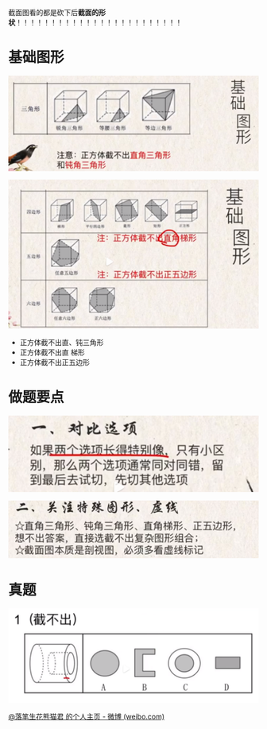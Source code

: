 

截面图看的都是砍下后**截面的形状**！！！！！！！！！！！！！！！！！！！！！！！！



# 基础图形

 ![image-20231101225413180](.images/image-20231101225413180.png)



![image-20231101230014537](.images/image-20231101230014537.png)



+ 正方体截不出直、钝三角形
+ 正方体截不出直 梯形
+ 正方体截不出正五边形





# 做题要点

![image-20231101231118151](.images/image-20231101231118151.png)

 ![image-20231101231058417](.images/image-20231101231058417.png)





# 真题 

![image-20231101231650728](.images/image-20231101231650728.png)

[@落笔生花熊猫君 的个人主页 - 微博 (weibo.com)](https://weibo.com/panda7treasure)